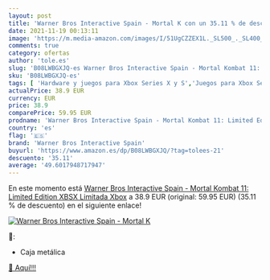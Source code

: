 ```yaml
---
layout: post
title: 'Warner Bros Interactive Spain - Mortal K con un 35.11 % de descuento'
date: 2021-11-19 00:13:11
image: 'https://m.media-amazon.com/images/I/51UgCZZEX1L._SL500_._SL400_.jpg'
comments: true
category: ofertas
author: 'tole.es'
slug: 'B08LWBGXJQ-es Warner Bros Interactive Spain - Mortal Kombat 11: Limited...'
sku: 'B08LWBGXJQ-es'
tags: [ 'Hardware y juegos para Xbox Series X y S','Juegos para Xbox Series X y S','Videojuegos','warner bros interactive spain','xbox', ]
actualPrice: 38.9 EUR
currency: EUR
price: 38.9
comparePrice: 59.95 EUR
prodname: 'Warner Bros Interactive Spain - Mortal Kombat 11: Limited Edition XBSX Limitada Xbox'
country: 'es'
flag: '🇪🇸'
brand: 'Warner Bros Interactive Spain'
buyurl: 'https://www.amazon.es/dp/B08LWBGXJQ/?tag=tolees-21'
descuento: '35.11'
average: '49.6017948717947'
---
```


En este momento está [Warner Bros Interactive Spain - Mortal Kombat 11: Limited Edition XBSX Limitada Xbox](https://www.amazon.es/dp/B08LWBGXJQ/?tag=tolees-21) a 38.9 EUR (original: 59.95 EUR) (35.11 %  de descuento) en el siguiente enlace!

[![Warner Bros Interactive Spain - Mortal K](https://m.media-amazon.com/images/I/51UgCZZEX1L._SL500_._SL400_.jpg)](https://www.amazon.es/dp/B08LWBGXJQ/?tag=tolees-21)

🔎:

- Caja metálica

[🛒 Aquí!!!](https://www.amazon.es/dp/B08LWBGXJQ/?tag=tolees-21)
